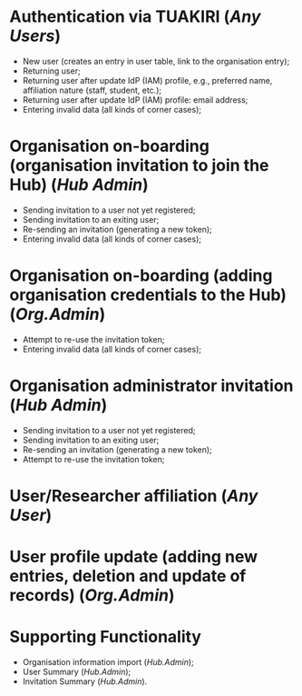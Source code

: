 # Authentication via TUAKIRI (_Any Users_)

 - New user (creates an entry in user table, link to the organisation entry);
 - Returning user;
 - Returning user after update IdP (IAM) profile, e.g., preferred name, affiliation nature (staff, student, etc.);
 - Returning user after update IdP (IAM) profile: email address;
 - Entering invalid data (all kinds of corner cases);

# Organisation on-boarding (organisation invitation to join the Hub) (_Hub Admin_)

 - Sending invitation to a user not yet registered;
 - Sending invitation to an exiting user;
 - Re-sending an invitation (generating a new token);
 - Entering invalid data (all kinds of corner cases);


 # Organisation on-boarding (adding organisation credentials to the Hub) (_Org.Admin_)
 - Attempt to re-use the invitation token;
 - Entering invalid data (all kinds of corner cases);

# Organisation administrator invitation (_Hub Admin_)

 - Sending invitation to a user not yet registered;
 - Sending invitation to an exiting user;
 - Re-sending an invitation (generating a new token);
 - Attempt to re-use the invitation token;

# User/Researcher affiliation (_Any User_)

# User profile update (adding new entries, deletion and update of records) (_Org.Admin_)

# Supporting Functionality

 - Organisation information import (_Hub.Admin_);
 - User Summary (_Hub.Admin_);
 - Invitation Summary (_Hub.Admin_).
